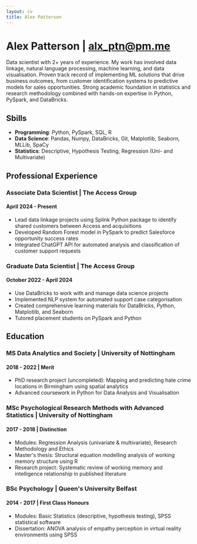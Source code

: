```yaml
---
layout: cv
title: Alex Patterson
---
```

# Alex Patterson | <a href="alx_ptn@pm.me">alx_ptn@pm.me</a>

Data scientist with 2+ years of experience. My work has involved data linkage, natural language processing, machine learning, and data visualisation. Proven track record of implementing ML solutions that drive business outcomes, from customer identification systems to predictive models for sales opportunities. Strong academic foundation in statistics and research methodology combined with hands-on expertise in Python, PySpark, and DataBricks.

## Sbills
- **Programming**: Python, PySpark, SQL, R
- **Data Science**: Pandas, Numpy, DataBricks, Git, Matplotlib, Seaborn, MLLib, SpaCy
- **Statistics**: Descriptive, Hypothesis Testing, Regression (Uni- and Multivariate)


## Professional Experience

### Associate Data Scientist | The Access Group
#### April 2024 - Present

- Lead data linkage projects using Splink Python package to identify shared customers between Access and acquisitions
- Developed Random Forest model in PySpark to predict Salesforce opportunity success rates
- Integrated ChatGPT API for automated analysis and classification of customer support requests

### Graduate Data Scientist | The Access Group
#### October 2022 - April 2024
- Use DataBricks to work with and manage data science projects
- Implemented NLP system for automated support case categorisation
- Created comprehensive learning materials for DataBricks, Python, Matplotlib, and Seaborn
- Tutored placement students on PySpark and Python


## Education

### MS Data Analytics and Society | University of Nottingham
#### 2018 - 2022 | Merit
- PhD research project (uncompleted): Mapping and predicting hate crime locations in Birmingham using spatial analytics
- Advanced coursework in Python for Data Analysis and Visualisation

### MSc Psychological Research Methods with Advanced Statistics | University of Nottingham
#### 2017 - 2018 | Distinction
- Modules: Regression Analysis (univariate & multivariate), Research Methodology and Ethics
- Master's thesis: Structural equation modelling analysis of working memory structure using R
- Research project: Systematic review of working memory and intelligence relationship in published literature

### BSc Psychology | Queen's University Belfast
#### 2014 - 2017 | First Class Honours
- Modules: Basic Statistics (descriptive, hypothesis testing), SPSS statistical software
- Dissertation: ANOVA analysis of empathy perception in virtual reality environments using SPSS


<!-- ### Footer

Last updated: June 2025 -->


